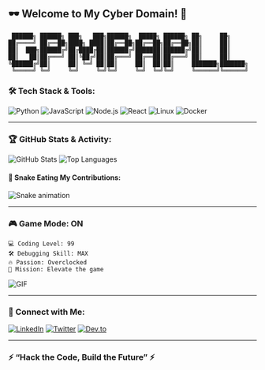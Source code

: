 ## 🕶️ Welcome to My Cyber Domain! 👾

```ascii
 ██████╗ ██████╗ ███╗   ███╗██████╗  █████╗ ██████╗ ██╗     ██╗
██╔════╝ ██╔══██╗████╗ ████║██╔══██╗██╔══██╗██╔══██╗██║     ██║
██║  ███╗██████╔╝██╔████╔██║██████╔╝███████║██████╔╝██║     ██║
██║   ██║██╔═══╝ ██║╚██╔╝██║██╔═══╝ ██╔══██║██╔═══╝ ██║     ██║
╚██████╔╝██║     ██║ ╚═╝ ██║██║     ██║  ██║██║     ███████╗███████╗
 ╚═════╝ ╚═╝     ╚═╝     ╚═╝╚═╝     ╚═╝  ╚═╝╚═╝     ╚══════╝╚══════╝
```

### 🛠️ Tech Stack & Tools:
![Python](https://img.shields.io/badge/Python-3776AB?style=for-the-badge&logo=python&logoColor=white)
![JavaScript](https://img.shields.io/badge/JavaScript-F7DF1E?style=for-the-badge&logo=javascript&logoColor=black)
![Node.js](https://img.shields.io/badge/Node.js-43853D?style=for-the-badge&logo=node.js&logoColor=white)
![React](https://img.shields.io/badge/React-61DAFB?style=for-the-badge&logo=react&logoColor=black)
![Linux](https://img.shields.io/badge/Linux-FCC624?style=for-the-badge&logo=linux&logoColor=black)
![Docker](https://img.shields.io/badge/Docker-2496ED?style=for-the-badge&logo=docker&logoColor=white)

---

### 🏆 GitHub Stats & Activity:
![GitHub Stats](https://github-readme-stats.vercel.app/api?username=Romeo509&show_icons=true&theme=radical)
![Top Languages](https://github-readme-stats.vercel.app/api/top-langs/?username=Romeo509&layout=compact&theme=radical)

#### 🚀 Snake Eating My Contributions:
![Snake animation](https://github.com/Romeo509/Romeo509/blob/output/github-contribution-grid-snake.svg)

---

### 🎮 Game Mode: **ON**
```
💻 Coding Level: 99
🛠️ Debugging Skill: MAX
🔥 Passion: Overclocked
🎯 Mission: Elevate the game
```

![GIF](https://media.giphy.com/media/L1R1tvI9svkIWwpVYr/giphy.gif)

---

### 📡 Connect with Me:
[![LinkedIn](https://img.shields.io/badge/LinkedIn-0A66C2?style=for-the-badge&logo=linkedin&logoColor=white)](https://linkedin.com/in/Romeo509)
[![Twitter](https://img.shields.io/badge/Twitter-1DA1F2?style=for-the-badge&logo=twitter&logoColor=white)](https://twitter.com/Romeo509)
[![Dev.to](https://img.shields.io/badge/Dev.to-0A0A0A?style=for-the-badge&logo=dev.to&logoColor=white)](https://dev.to/Romeo509)

---

### ⚡ “Hack the Code, Build the Future” ⚡
